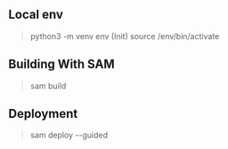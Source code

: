 ## Local env

> python3 -m venv env (Init)
> source /env/bin/activate

## Building With SAM

> sam build

## Deployment

> sam deploy --guided
